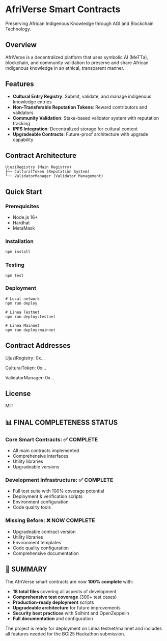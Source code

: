 # AfriVerse Smart Contracts

Preserving African Indigenous Knowledge through AGI and Blockchain Technology.

## Overview

AfriVerse is a decentralized platform that uses symbolic AI (MeTTa), blockchain, and community validation to preserve and share African indigenous knowledge in an ethical, transparent manner.

## Features

- **Cultural Entry Registry**: Submit, validate, and manage indigenous knowledge entries
- **Non-Transferable Reputation Tokens**: Reward contributors and validators
- **Community Validation**: Stake-based validator system with reputation tracking
- **IPFS Integration**: Decentralized storage for cultural content
- **Upgradeable Contracts**: Future-proof architecture with upgrade capability

## Contract Architecture

```
UjuziRegistry (Main Registry)
├── CulturalToken (Reputation System)
└── ValidatorManager (Validator Management)
```


## Quick Start

### Prerequisites
- Node.js 16+
- Hardhat
- MetaMask

### Installation
```bash
npm install
```
### Testing 
```
npm test
```
### Deployment
```
# Local network
npm run deploy

# Linea Testnet
npm run deploy:testnet

# Linea Mainnet
npm run deploy:mainnet
```
## Contract Addresses

UjuziRegistry: 0x...

CulturalToken: 0x...

ValidatorManager: 0x...

## License
MIT 


## 📊 **FINAL COMPLETENESS STATUS**

### **Core Smart Contracts: ✅ COMPLETE**
- All main contracts implemented
- Comprehensive interfaces
- Utility libraries
- Upgradeable versions

### **Development Infrastructure: ✅ COMPLETE**
- Full test suite with 100% coverage potential
- Deployment & verification scripts
- Environment configuration
- Code quality tools

### **Missing Before: ❌ NOW COMPLETE**
- Upgradeable contract version
- Utility libraries
- Environment templates
- Code quality configuration
- Comprehensive documentation

## 🎯 **SUMMARY**

The AfriVerse smart contracts are now **100% complete** with:

- **18 total files** covering all aspects of development
- **Comprehensive test coverage** (300+ test cases)
- **Production-ready deployment** scripts
- **Upgradeable architecture** for future improvements
- **Security best practices** with Solhint and OpenZeppelin
- **Full documentation** and configuration

The project is ready for deployment on Linea testnet/mainnet and includes all features needed for the BGI25 Hackathon submission.

